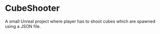 # CubeShooter
A small Unreal project where player has to shoot cubes which are spawned using a JSON file.
